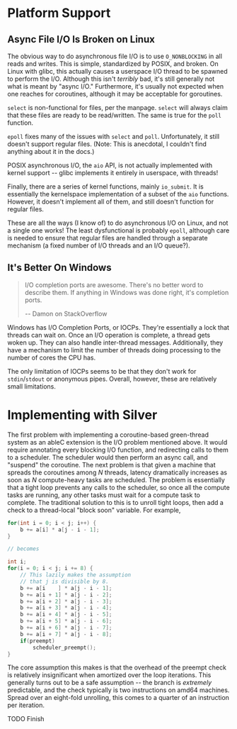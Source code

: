 # Platform Support

## Async File I/O Is Broken on Linux

The obvious way to do asynchronous file I/O is to use `O_NONBLOCKING` in
all reads and writes. This is simple, standardized by POSIX, and broken.
On Linux with glibc, this actually causes a userspace I/O thread to be
spawned to perform the I/O. Although this isn't *terribly* bad, it's still
generally not what is meant by "async I/O." Furthermore, it's usually not
expected when one reaches for coroutines, although it may be acceptable
for goroutines.

`select` is non-functional for files, per the manpage. `select` will
always claim that these files are ready to be read/written. The same is
true for the `poll` function.

`epoll` fixes many of the issues with `select` and `poll`. Unfortunately,
it still doesn't support regular files. (Note: This is anecdotal,
I couldn't find anything about it in the docs.)

POSIX asynchronous I/O, the `aio` API, is not actually implemented with
kernel support -- glibc implements it entirely in userspace, with threads!

Finally, there are a series of kernel functions, mainly `io_submit`. It is
essentially the kernelspace implementation of a subset of the `aio`
functions. However, it doesn't implement all of them, and still doesn't
function for regular files.

These are all the ways (I know of) to do asynchronous I/O on Linux, and
not a single one works! The least dysfunctional is probably `epoll`,
although care is needed to ensure that regular files are handled through
a separate mechanism (a fixed number of I/O threads and an I/O queue?).

## It's Better On Windows

> I/O completion ports are awesome. There's no better word to describe
> them. If anything in Windows was done right, it's completion ports.
> 
> -- Damon on StackOverflow

Windows has I/O Completion Ports, or IOCPs. They're essentially a lock
that threads can wait on. Once an I/O operation is complete, a thread gets
woken up. They can also handle inter-thread messages. Additionally, they
have a mechanism to limit the number of threads doing processing to the
number of cores the CPU has.

The only limitation of IOCPs seems to be that they don't work for
`stdin`/`stdout` or anonymous pipes. Overall, however, these are
relatively small limitations.

# Implementing with Silver

The first problem with implementing a coroutine-based green-thread system
as an ableC extension is the I/O problem mentioned above. It would require
annotating every blocking I/O function, and redirecting calls to them to
a scheduler. The scheduler would then perform an async call, and "suspend"
the coroutine. The next problem is that given a machine that spreads the
coroutines among *N* threads, latency dramatically increases as soon as
*N* compute-heavy tasks are scheduled. The problem is essentially that
a tight loop prevents any calls to the scheduler, so once all the compute
tasks are running, any other tasks must wait for a compute task to
complete. The traditional solution to this is to unroll tight loops, then
add a check to a thread-local "block soon" variable. For example,

```c
for(int i = 0; i < j; i++) {
    b += a[i] * a[j - i - 1];
}

// becomes

int i;
for(i = 0; i < j; i += 8) {
    // This lazily makes the assumption
    // that j is divisible by 8.
    b += a[i    ] * a[j - i - 1];
    b += a[i + 1] * a[j - i - 2];
    b += a[i + 2] * a[j - i - 3];
    b += a[i + 3] * a[j - i - 4];
    b += a[i + 4] * a[j - i - 5];
    b += a[i + 5] * a[j - i - 6];
    b += a[i + 6] * a[j - i - 7];
    b += a[i + 7] * a[j - i - 8];
    if(preempt)
        scheduler_preempt();
}
```

The core assumption this makes is that the overhead of the preempt check is
relatively insignificant when amortized over the loop iterations. This
generally turns out to be a safe assumption -- the branch is *extremely*
predictable, and the check typically is two instructions on amd64 machines.
Spread over an eight-fold unrolling, this comes to a quarter of an instruction
per iteration.

TODO Finish
